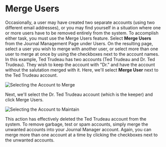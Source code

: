 # Merge Users


Occasionally, a user may have created two separate accounts (using two different email addresses), or you may find yourself in a situation where one or more users have to be removed entirely from the system. To accomplish either task, you must use the Merge Users feature. Select **Merge Users** from the Journal Management Page under Users. On the resulting page, select a user you wish to merge with another user, or select more than one user to merge at once by using the checkboxes next to the account names. In this example, Ted Trudeau has two accounts (Ted Trudeau and Dr. Ted Trudeau). They wish to keep the account with "Dr." and have the account without the salutation merged with it. Here, we'll select **Merge User** next to the Ted Trudeau account.

![Selecting the Account to Merge](images/chapter5/jm_users_8.png)


Next, we'll select the Dr. Ted Trudeau account (which is the keeper) and click Merge Users.

![Selecting the Account to Maintain](images/chapter5/jm_users_9.png)


This action has effectively deleted the Ted Trudeau account from the system. To remove garbage, test or spam accounts, simply merge the unwanted accounts into your Journal Manager account. Again, you can merge more than one account at a time by clicking the checkboxes next to the unwanted accounts.